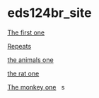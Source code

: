# eds124br_site

[The first one](mod3)   &nbsp;&nbsp;

[Repeats](mod5-1)   &nbsp;&nbsp;

[the animals one](mod5-2)   &nbsp;&nbsp;

[the rat one](nested-repeats) &nbsp;&nbsp;

[The monkey one](events) &nbsp;&nbsp;s